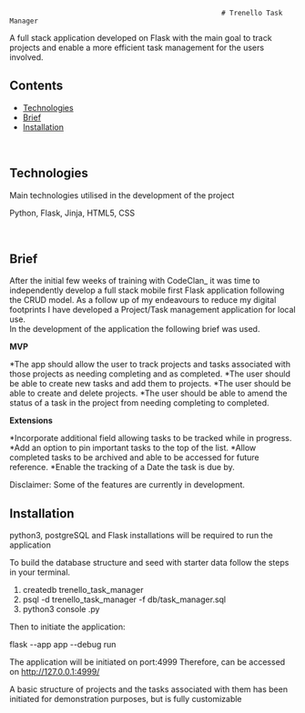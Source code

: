                                                         # Trenello Task Manager

A full stack application developed on Flask with the main goal to track projects and enable a more efficient task management for the users involved. 

## Contents 

* [Technologies](#technologies)
* [Brief](#brief)
* [Installation](#installation)

<br>


## Technologies

Main technologies utilised in the development of the project

Python, Flask, Jinja, HTML5, CSS 

<br>


## Brief

After the initial few weeks of training with CodeClan_ it was time to independently develop a full stack mobile first Flask application following the CRUD model. As a follow up of my endeavours to reduce my digital footprints I have developed a Project/Task management application for local use.
<br>
In the development of the application the following brief was used.

**MVP**

*The app should allow the user to track projects and tasks associated with those projects as needing completing and as completed.
*The user should be able to create new tasks and add them to projects.
*The user should be able to create and delete projects.
*The user should be able to amend the status of a task in the project from needing completing to completed.


**Extensions**

*Incorporate additional field allowing tasks to be tracked while in progress.
*Add an option to pin important tasks to the top of the list.
*Allow completed tasks to be archived and able to be accessed for future reference.
*Enable the tracking of a Date the task is due by.

Disclaimer: Some of the features are currently in development.
<br>


## Installation

python3, postgreSQL and Flask installations will be required to run the application

To build the database structure and seed with starter data follow the steps in your terminal.

1. createdb trenello_task_manager
2. psql -d trenello_task_manager -f db/task_manager.sql
3. python3 console .py


Then to initiate the application: 

flask --app app --debug run

The application will be initiated on port:4999 Therefore, can be accessed on http://127.0.0.1:4999/

A basic structure of projects and the tasks associated with them has been initiated for demonstration purposes, but is fully customizable
